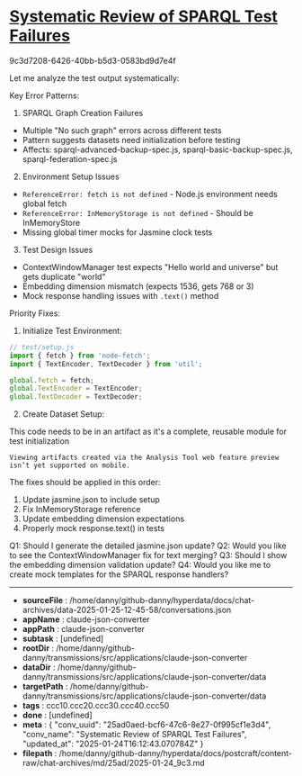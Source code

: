 # [Systematic Review of SPARQL Test Failures](https://claude.ai/chat/25ad0aed-bcf6-47c6-8e27-0f995cf1e3d4)

9c3d7208-6426-40bb-b5d3-0583bd9d7e4f

 Let me analyze the test output systematically:

Key Error Patterns:

1. SPARQL Graph Creation Failures
- Multiple "No such graph" errors across different tests
- Pattern suggests datasets need initialization before testing
- Affects: sparql-advanced-backup-spec.js, sparql-basic-backup-spec.js, sparql-federation-spec.js

2. Environment Setup Issues
- `ReferenceError: fetch is not defined` - Node.js environment needs global fetch
- `ReferenceError: InMemoryStorage is not defined` - Should be InMemoryStore
- Missing global timer mocks for Jasmine clock tests

3. Test Design Issues
- ContextWindowManager test expects "Hello world and universe" but gets duplicate "world"
- Embedding dimension mismatch (expects 1536, gets 768 or 3)
- Mock response handling issues with `.text()` method

Priority Fixes:

1. Initialize Test Environment:
```javascript
// test/setup.js
import { fetch } from 'node-fetch';
import { TextEncoder, TextDecoder } from 'util';

global.fetch = fetch;
global.TextEncoder = TextEncoder;
global.TextDecoder = TextDecoder;
```

2. Create Dataset Setup:

<antThinking>This code needs to be in an artifact as it's a complete, reusable module for test initialization</antThinking>
```
Viewing artifacts created via the Analysis Tool web feature preview isn’t yet supported on mobile.
```



The fixes should be applied in this order:

1. Update jasmine.json to include setup
2. Fix InMemoryStorage reference
3. Update embedding dimension expectations
4. Properly mock response.text() in tests

Q1: Should I generate the detailed jasmine.json update?
Q2: Would you like to see the ContextWindowManager fix for text merging?
Q3: Should I show the embedding dimension validation update?
Q4: Would you like me to create mock templates for the SPARQL response handlers?

---

* **sourceFile** : /home/danny/github-danny/hyperdata/docs/chat-archives/data-2025-01-25-12-45-58/conversations.json
* **appName** : claude-json-converter
* **appPath** : claude-json-converter
* **subtask** : [undefined]
* **rootDir** : /home/danny/github-danny/transmissions/src/applications/claude-json-converter
* **dataDir** : /home/danny/github-danny/transmissions/src/applications/claude-json-converter/data
* **targetPath** : /home/danny/github-danny/transmissions/src/applications/claude-json-converter/data
* **tags** : ccc10.ccc20.ccc30.ccc40.ccc50
* **done** : [undefined]
* **meta** : {
  "conv_uuid": "25ad0aed-bcf6-47c6-8e27-0f995cf1e3d4",
  "conv_name": "Systematic Review of SPARQL Test Failures",
  "updated_at": "2025-01-24T16:12:43.070784Z"
}
* **filepath** : /home/danny/github-danny/hyperdata/docs/postcraft/content-raw/chat-archives/md/25ad/2025-01-24_9c3.md